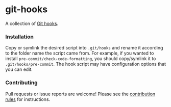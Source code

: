 git-hooks
==========

A collection of [Git hooks](https://git-scm.com/docs/githooks).


### Installation
Copy or symlink the desired script into `.git/hooks` and rename it according to the folder name the script came from. For example, if you wanted to install `pre-commit/check-code-formatting`, you should copy/symlink it to `.git/hooks/pre-commit`. The hook script may have configuration options that you can edit.


### Contributing
Pull requests or issue reports are welcome! Please see the [contribution rules](https://github.com/per1234/git-hooks/blob/master/.github/CONTRIBUTING.md) for instructions.
